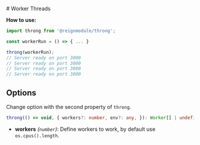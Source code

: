 # Worker Threads

**How to use:**

```ts
import throng from '@reignmodule/throng';

const workerRun = () => { ... }

throng(workerRun);
// Server ready on port 3000
// Server ready on port 3000
// Server ready on port 3000
// Server ready on port 3000
```

## Options

Change option with the second property of `throng`.

```ts
throng(() => void, { workers?: number, env?: any, }): Worker[] | undefined;
```

- **workers** *(`number`)*: Define workers to work, by default use `os.cpus().length`.
